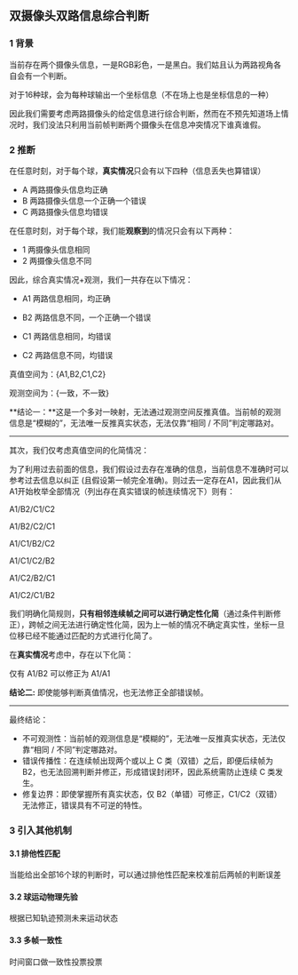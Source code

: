 ## 双摄像头双路信息综合判断



### 1 背景

当前存在两个摄像头信息，一是RGB彩色，一是黑白。我们姑且认为两路视角各自会有一个判断。

对于16种球，会为每种球输出一个坐标信息（不在场上也是坐标信息的一种）

因此我们需要考虑两路摄像头的给定信息进行综合判断，然而在不预先知道场上情况时，我们没法只利用当前帧判断两个摄像头在信息冲突情况下谁真谁假。



### 2 推断

在任意时刻，对于每个球，**真实情况**只会有以下四种（信息丢失也算错误）

- A 两路摄像头信息均正确
- B 两路摄像头信息一个正确一个错误
- C 两路摄像头信息均错误

在任意时刻，对于每个球，我们能**观察到**的情况只会有以下两种：

- 1 两摄像头信息相同
- 2 两摄像头信息不同

因此，综合真实情况+观测，我们一共存在以下情况：

- A1 两路信息相同，均正确
- B2 两路信息不同，一个正确一个错误

- C1 两路信息相同，均错误
- C2 两路信息不同，均错误



真值空间为：{A1,B2,C1,C2}

观测空间为：{一致，不一致}

**结论一：**这是一个多对一映射，无法通过观测空间反推真值。当前帧的观测信息是“模糊的”，无法唯一反推真实状态，无法仅靠“相同 / 不同”判定哪路对。

------

其次，我们仅考虑真值空间的化简情况：

为了利用过去前面的信息，我们假设过去存在准确的信息，当前信息不准确时可以参考过去信息以纠正 (且假设第一帧完全准确)。则过去一定存在A1，因此我们从A1开始枚举全部情况（列出存在真实错误的帧连续情况下）则有：

A1/B2/C1/C2

A1/B2/C2/C1

A1/C1/B2/C2

A1/C1/C2/B2

A1/C2/B2/C1

A1/C2/C1/B2

我们明确化简规则，**只有相邻连续帧之间可以进行确定性化简**（通过条件判断修正），跨帧之间无法进行确定性化简，因为上一帧的情况不确定真实性，坐标一旦位移已经不能通过匹配的方式进行化简了。

在**真实情况**考虑中，存在以下化简：

仅有 A1/B2 可以修正为 A1/A1

**结论二:** 即使能够判断真值情况，也无法修正全部错误帧。

------

最终结论：

- 不可观测性：当前帧的观测信息是“模糊的”，无法唯一反推真实状态，无法仅靠“相同 / 不同”判定哪路对。
- 错误传播性：在连续帧出现两个或以上 C 类（双错）之后，即便后续帧为 B2，也无法回溯判断并修正，形成错误封闭环，因此系统需防止连续 C 类发生。
- 修复边界：即使掌握所有真实状态，仅 B2（单错）可修正，C1/C2（双错）无法修正，错误具有不可逆的特性。



### 3 引入其他机制

#### 3.1 排他性匹配

当能给出全部16个球的判断时，可以通过排他性匹配来校准前后两帧的判断误差



#### 3.2 球运动物理先验

根据已知轨迹预测未来运动状态



####  3.3 多帧一致性

时间窗口做一致性投票投票